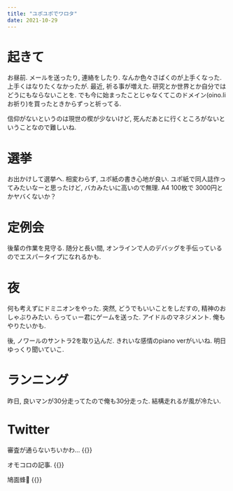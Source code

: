 ```yaml
---
title: "ユポユポでワロタ"
date: 2021-10-29
---
```


# 起きて
お昼前. メールを送ったり, 連絡をしたり. なんか色々さばくのが上手くなった. 上手くはなりたくなかったが. 最近, 祈る事が増えた. 研究とか世界とか自分ではどうにもならないことを. でも今に始まったことじゃなくてこのドメイン(oino.li お祈り)を買ったときからずっと祈ってる.

信仰がないというのは現世の楔が少ないけど, 死んだあとに行くところがないということなので難しいね.


# 選挙
お出かけして選挙へ. 相変わらず, ユポ紙の書き心地が良い. ユポ紙で同人誌作ってみたいなーと思ったけど, バカみたいに高いので無理. A4 100枚で 3000円とかヤバくないか？

# 定例会
後輩の作業を見守る. 随分と長い間, オンラインで人のデバッグを手伝っているのでエスパータイプになれるかも.

# 夜
何も考えずにドミニオンをやった. 突然, どうでもいいことをしだすの, 精神のおしゃぶりみたい. らってぃー君にゲームを送った. アイドルのマネジメント. 俺もやりたいかも.

後, ノワールのサントラ2を取り込んだ. きれいな感情のpiano verがいいね. 明日ゆっくり聞いていこ.

# ランニング
昨日, 良いマンが30分走ってたので俺も30分走った. 結構走れるが風が冷たい. 

# Twitter
審査が通らないちいかわ...
{{<tweet user="dango_bot" id="1453919519445950465">}}

オモコロの記事.
{{<tweet user="dango_bot" id="1453919769766207498">}}

鳩面蜂🐝
{{<tweet user="dango_bot" id="1453919996829057030">}}